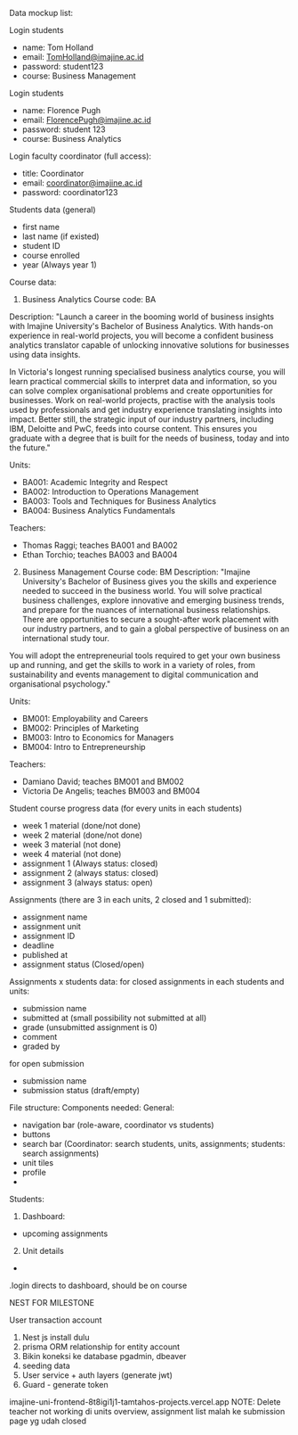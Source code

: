 Data mockup list:

Login students 
- name: Tom Holland
- email: TomHolland@imajine.ac.id
- password: student123
- course: Business Management

Login students
- name: Florence Pugh
- email: FlorencePugh@imajine.ac.id
- password: student 123
- course: Business Analytics

Login faculty coordinator (full access):
- title: Coordinator
- email: coordinator@imajine.ac.id
- password: coordinator123

Students data (general)
- first name
- last name (if existed)
- student ID
- course enrolled
- year (Always year 1)

Course data: 
1. Business Analytics
Course code: BA

Description: "Launch a career in the booming world of business insights with Imajine University's Bachelor of Business Analytics. With hands-on experience in real-world projects, you will become a confident business analytics translator capable of unlocking innovative solutions for businesses using data insights.

In Victoria's longest running specialised business analytics course, you will learn practical commercial skills to interpret data and information, so you can solve complex organisational problems and create opportunities for businesses. Work on real-world projects, practise with the analysis tools used by professionals and get industry experience translating insights into impact. Better still, the strategic input of our industry partners, including IBM, Deloitte and PwC, feeds into course content. This ensures you graduate with a degree that is built for the needs of business, today and into the future."

Units:
- BA001: Academic Integrity and Respect
- BA002: Introduction to Operations Management
- BA003: Tools and Techniques for Business Analytics
- BA004: Business Analytics Fundamentals

Teachers: 
- Thomas Raggi; teaches BA001 and BA002
- Ethan Torchio; teaches BA003 and BA004

2. Business Management
Course code: BM
Description: "Imajine University's Bachelor of Business gives you the skills and experience needed to succeed in the business world. You will solve practical business challenges, explore innovative and emerging business trends, and prepare for the nuances of international business relationships. There are opportunities to secure a sought-after work placement with our industry partners, and to gain a global perspective of business on an international study tour.

You will adopt the entrepreneurial tools required to get your own business up and running, and get the skills to work in a variety of roles, from sustainability and events management to digital communication and organisational psychology."

Units:

- BM001: Employability and Careers
- BM002: Principles of Marketing
- BM003: Intro to Economics for Managers
- BM004: Intro to Entrepreneurship

Teachers:
- Damiano David; teaches BM001 and BM002
- Victoria De Angelis; teaches BM003 and BM004

Student course progress data (for every units in each students)
- week 1 material (done/not done)
- week 2 material (done/not done)
- week 3 material (not done)
- week 4 material (not done)
- assignment 1 (Always status: closed)
- assignment 2 (always status: closed)
- assignment 3 (always status: open)

Assignments (there are 3 in each units, 2 closed and 1 submitted):
- assignment name
- assignment unit
- assignment ID
- deadline
- published at
- assignment status (Closed/open)

Assignments x students data: 
for closed assignments in each students and units: 
- submission name
- submitted at (small possibility not submitted at all)
- grade (unsubmitted assignment is 0)
- comment
- graded by

for open submission
- submission name
- submission status (draft/empty)

File structure: 
Components needed:
General:
- navigation bar (role-aware, coordinator vs students)
- buttons
- search bar (Coordinator: search students, units, assignments; students: search assignments)
- unit tiles
- profile
- 
Students: 
1. Dashboard: 
- upcoming assignments
2. Unit details 
- 


.login directs to dashboard, should be on course


NEST FOR MILESTONE

User transaction account
1. Nest js install dulu
2. prisma ORM relationship for entity account
3. Bikin koneksi ke database pgadmin, dbeaver
4. seeding data
5. User service + auth layers (generate jwt)
6. Guard - generate token

imajine-uni-frontend-8t8igi1j1-tamtahos-projects.vercel.app
NOTE: 
Delete teacher not working
di units overview, assignment list malah ke submission page yg udah closed